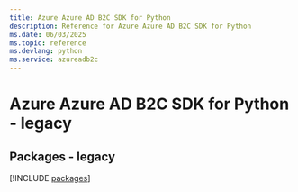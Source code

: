 ```yaml
---
title: Azure Azure AD B2C SDK for Python
description: Reference for Azure Azure AD B2C SDK for Python
ms.date: 06/03/2025
ms.topic: reference
ms.devlang: python
ms.service: azureadb2c
---
```

# Azure Azure AD B2C SDK for Python - legacy
## Packages - legacy
[!INCLUDE [packages](azure-ad-b2c-index.md)]
